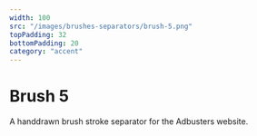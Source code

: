 ```yaml
---
width: 100
src: "/images/brushes-separators/brush-5.png"
topPadding: 32
bottomPadding: 20
category: "accent"
---
```


# Brush 5

A handdrawn brush stroke separator for the Adbusters website.
